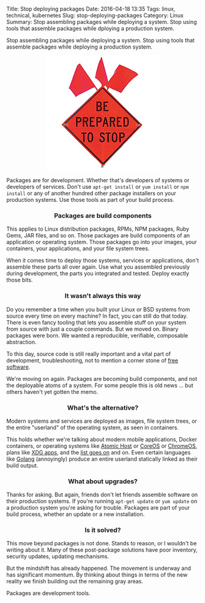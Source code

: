 Title: Stop deploying packages
Date: 2016-04-18 13:35
Tags: linux, technical, kubernetes
Slug: stop-deploying-packages
Category: Linux
Summary: Stop assembling packages while deploying a system. Stop using tools that assemble packages while dploying a production system.

Stop assembling packages while deploying a system. Stop using tools that assemble packages while deploying a production system.

<div style="text-align: center">
<img alt="Be prepared to stop" src="../images/be-prepared-to-stop.jpg">
</div>

Packages are for development. Whether that's developers of systems or developers of services. Don't use ```apt-get install``` or ```yum install``` or ```npm install``` or any of another hundred other package installers on your production systems. Use those tools as part of your build process.

<h3 style="text-align: center">Packages are build components</h3>

This applies to Linux distribution packages, RPMs, NPM packages, Ruby Gems, JAR files, and so on. Those packages are build components of an application or operating system. Those packages go into your images, your containers, your applications, and your file system trees.

When it comes time to deploy those systems, services or applications, don't assemble these parts all over again. Use what you assembled previously during development, the parts you integrated and tested. Deploy exactly those bits.

<h3 style="text-align: center">It wasn't always this way</h3>

Do you remember a time when you built your Linux or BSD systems from source every time on every machine? In fact, you can still do that today. There is even fancy tooling that lets you assemble stuff on your system from source with just a couple commands. But we moved on. Binary packages were born. We wanted a reproducible, verifiable, composable abstraction.

To this day, source code is still really important and a vital part of development, troubleshooting, not to mention a corner stone of [free software](http://www.gnu.org/philosophy/free-sw.en.html#content).

We're moving on again. Packages are becoming build components, and not the deployable atoms of a system. For some people this is old news ... but others haven't yet gotten the memo.

<h3 style="text-align: center">What's the alternative?</h3>

Modern systems and services are deployed as images, file system trees, or the entire "userland" of the operating system, as seen in containers.

This holds whether we're talking about modern mobile applications, Docker containers, or operating systems like [Atomic Host](http://www.projectatomic.io/) or [CoreOS](https://coreos.com/) or [ChromeOS](https://www.chromium.org/chromium-os), plans like [XDG apps](https://en.wikipedia.org/wiki/Xdg-app), and the [list goes on](http://0pointer.net/blog/revisiting-how-we-put-together-linux-systems.html) and on. Even certain languages like [Golang](https://golang.org/) (annoyingly) produce an entire userland statically linked as their build output.

<h3 style="text-align: center">What about upgrades?</h3>

Thanks for asking. But again, friends don't let friends assemble software on their production systems. If you're running ```apt-get update``` or ```yum update``` on a production system you're asking for trouble. Packages are part of your build process, whether an update or a new installation.

<h3 style="text-align: center">Is it solved?</h3>

This move beyond packages is not done. Stands to reason, or I wouldn't be writing about it. Many of these post-package solutions have poor inventory, security updates, updating mechanisms.

But the mindshift has already happened. The movement is underway and has significant momentum. By thinking about things in terms of the new reality we finish building out the remaining gray areas.

Packages are development tools.
